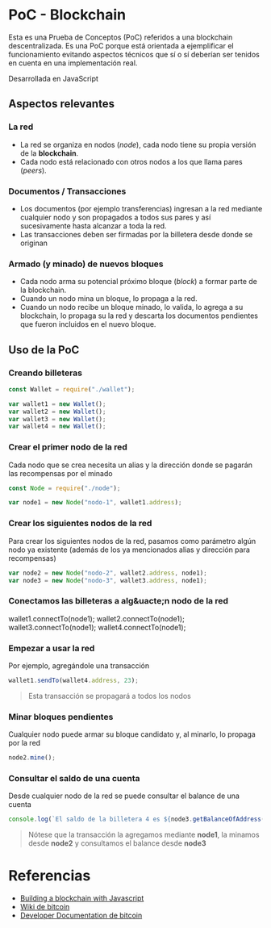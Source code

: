 # PoC - Blockchain
Esta es una Prueba de Conceptos (PoC) referidos a una blockchain descentralizada. Es una PoC porque est&aacute; orientada a ejemplificar el funcionamiento evitando aspectos t&eacute;cnicos que s&iacute; o s&iacute; deber&iacute;an ser tenidos en cuenta en una implementaci&oacute;n real.

Desarrollada en JavaScript

## Aspectos relevantes
### La red
* La red se organiza en nodos (_node_), cada nodo tiene su propia versi&oacute;n de la **blockchain**.
* Cada nodo est&aacute; relacionado con otros nodos a los que llama pares (_peers_).
### Documentos / Transacciones
* Los documentos (por ejemplo transferencias) ingresan a la red mediante cualquier nodo y son propagados a todos sus pares y as&iacute; sucesivamente hasta alcanzar a toda la red.
* Las transacciones deben ser firmadas por la billetera desde donde se originan
### Armado (y minado) de nuevos bloques
* Cada nodo arma su potencial pr&oacute;ximo bloque (_block_) a formar parte de la blockchain.
* Cuando un nodo mina un bloque, lo propaga a la red.
* Cuando un nodo recibe un bloque minado, lo valida, lo agrega a su blockchain, lo propaga su la red y descarta los documentos pendientes que fueron incluidos en el nuevo bloque.

## Uso de la PoC
### Creando billeteras
```javascript
const Wallet = require("./wallet");

var wallet1 = new Wallet();
var wallet2 = new Wallet();
var wallet3 = new Wallet();
var wallet4 = new Wallet();
```

### Crear el primer nodo de la red
Cada nodo que se crea necesita un alias y la direcci&oacute;n donde se pagar&aacute;n las recompensas por el minado
```javascript
const Node = require("./node");

var node1 = new Node("nodo-1", wallet1.address);
```

### Crear los siguientes nodos de la red
Para crear los siguientes nodos de la red, pasamos como par&aacute;metro algún nodo ya existente (adem&aacute;s de los ya mencionados alias y direcci&oacute;n para recompensas)
```javascript
var node2 = new Node("nodo-2", wallet2.address, node1);
var node3 = new Node("nodo-3", wallet3.address, node1);
```

### Conectamos las billeteras a alg&uacte;n nodo de la red
wallet1.connectTo(node1);
wallet2.connectTo(node1);
wallet3.connectTo(node1);
wallet4.connectTo(node1);

### Empezar a usar la red
Por ejemplo, agreg&aacute;ndole una transacci&oacute;n
```javascript
wallet1.sendTo(wallet4.address, 23);
```
> Esta transacci&oacute;n se propagar&aacute; a todos los nodos
### Minar bloques pendientes
Cualquier nodo puede armar su bloque candidato y, al minarlo, lo propaga por la red
```javascript
node2.mine();
```
### Consultar el saldo de una cuenta
Desde cualquier nodo de la red se puede consultar el balance de una cuenta
```javascript
console.log(`El saldo de la billetera 4 es ${node3.getBalanceOfAddress(wallet4.address)}`);
```

> N&oacute;tese que la transacci&oacute;n la agregamos mediante **node1**, la minamos desde **node2** y consultamos el balance desde **node3**

# Referencias
* [Building a blockchain with Javascript](https://www.youtube.com/playlist?list=PLzvRQMJ9HDiTqZmbtFisdXFxul5k0F-Q4)
* [Wiki de bitcoin](https://en.bitcoin.it/wiki/)
* [Developer Documentation de bitcoin](https://bitcoin.org/en/developer-documentation)
